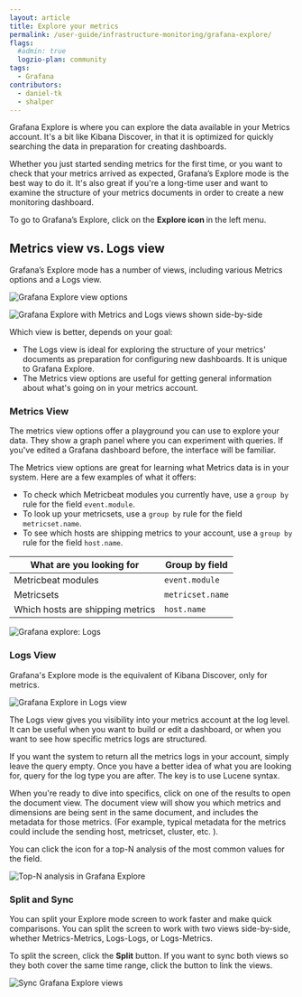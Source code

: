 ```yaml
---
layout: article
title: Explore your metrics
permalink: /user-guide/infrastructure-monitoring/grafana-explore/
flags:
  #admin: true
  logzio-plan: community
tags:
  - Grafana
contributors:
  - daniel-tk
  - shalper
---
```


Grafana Explore is where you can explore the data available in your Metrics account.
It's a bit like Kibana Discover, in that it is optimized for quickly searching the data in preparation for creating dashboards.

Whether you just started sending metrics for the first time, or you want to check that your metrics arrived as expected, Grafana’s Explore mode is the best way to do it.
It's also great if you're a long-time user and want to examine the structure of your metrics documents in order to create a new monitoring dashboard.

To go to Grafana’s Explore, click on the **Explore icon <i class="far fa-compass"></i>** in the left menu.

## Metrics view vs. Logs view

Grafana’s Explore mode has a number of views, including various Metrics options and a Logs view.

![Grafana Explore view options](https://dytvr9ot2sszz.cloudfront.net/logz-docs/grafana-explore/grafanalogs-select1.png)

![Grafana Explore with Metrics and Logs views shown side-by-side](https://dytvr9ot2sszz.cloudfront.net/logz-docs/grafana-explore/grafana-explore732.png)

Which view is better, depends on your goal:

* The Logs view is ideal for exploring the structure of your metrics' documents as preparation for configuring new dashboards. It is unique to Grafana Explore.
* The Metrics view options are useful for getting general information about what's going on in your metrics account.

### Metrics View

The metrics view options offer a playground you can use to explore your data. They show a graph panel where you can experiment with queries. If you've edited a Grafana dashboard before, the interface will be familiar.

The Metrics view options are great for learning what Metrics data is in your system. Here are a few examples of what it offers:

* To check which Metricbeat modules you currently have, use a `group by` rule for the field `event.module`.
* To look up your metricsets, use a `group by` rule for the field `metricset.name`.
* To see which hosts are shipping metrics to your account, use a `group by` rule for the field `host.name`.

| What are you looking for | Group by field |
|---|---|
| Metricbeat modules | `event.module` |
| Metricsets | `metricset.name` |
| Which hosts are shipping metrics | `host.name` |


![Grafana explore: Logs](https://dytvr9ot2sszz.cloudfront.net/logz-docs/grafana-explore/grafana_explore_logs.gif)

### Logs View

Grafana's Explore mode is the equivalent of Kibana Discover, only for metrics.

![Grafana Explore in Logs view](https://dytvr9ot2sszz.cloudfront.net/logz-docs/grafana-explore/grafana-explore-logs-revamp.png)

The Logs view gives you visibility into your metrics account at the log level.
It can be useful when you want to build or edit a dashboard, or when you want to see how specific metrics logs are structured.

If you want the system to return all the metrics logs in your account, simply leave the query empty. Once you have a better idea of what you are looking for, query for the log type you are after. The key is to use Lucene syntax.

When you're ready to dive into specifics, click on one of the results to open the document view. The document view will show you which metrics and dimensions are being sent in the same document, and includes the metadata for those metrics. (For example, typical metadata for the metrics could include the sending host, metricset, cluster, etc. ).

You can click the <i class="fas fa-signal"></i> icon for a top-N analysis of the most common values for the field.

![Top-N analysis in Grafana Explore](https://dytvr9ot2sszz.cloudfront.net/logz-docs/grafana-explore/grafana-explore-top-n-distribution.png)


### Split and Sync

You can split your Explore mode screen to work faster and make quick comparisons. You can split the screen to work with two views side-by-side, whether Metrics-Metrics, Logs-Logs, or Logs-Metrics.

To split the screen, click the **<i class="fas fa-columns"></i> Split** button.
If you want to sync both views so they both cover the same time range, click the **<i class="fas fa-link"></i>** button to link the views.

![Sync Grafana Explore views](https://dytvr9ot2sszz.cloudfront.net/logz-docs/grafana-explore/sync-explore-views.png)